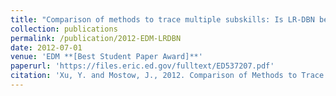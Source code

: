 ```yaml
---
title: "Comparison of methods to trace multiple subskills: Is LR-DBN best?"
collection: publications
permalink: /publication/2012-EDM-LRDBN
date: 2012-07-01
venue: 'EDM **[Best Student Paper Award]**'
paperurl: 'https://files.eric.ed.gov/fulltext/ED537207.pdf'
citation: 'Xu, Y. and Mostow, J., 2012. Comparison of Methods to Trace Multiple Subskills: Is LR-DBN Best?. International Educational Data Mining Society.'
---
```

